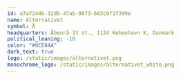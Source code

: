 ```yaml
---
id: a7a7244b-32db-47ab-98f3-603c0f1f399e
name: Alternativet
symbol: Å
headquarters: Åbenrå 33 st., 1124 København K, Danmark
political_leaning: -10
color: "#0CE84A"
dark_text: true
logo: /static/images/alternativet.png
monochrome_logo: /static/images/alternativet_white.png
---
```

